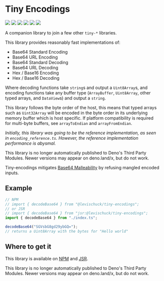 # Tiny Encodings

[![](https://img.shields.io/github/actions/workflow/status/levischuck/tiny-encodings/build.yml?branch=main)](https://github.com/LeviSchuck/tiny-encodings/actions)
[![](https://img.shields.io/codecov/c/gh/levischuck/tiny-encodings?style=flat-square)](https://codecov.io/gh/levischuck/tiny-encodings)
[![](https://img.shields.io/github/v/tag/levischuck/tiny-encodings?label=npm&logo=npm&style=flat-square)](https://www.npmjs.com/package/@levischuck/tiny-encodings)
[![](https://img.shields.io/jsr/v/%40levischuck/tiny-encodings?style=flat-square&logo=jsr&label=JSR)](https://jsr.io/@levischuck/tiny-encodings)
[![](https://img.shields.io/github/license/levischuck/tiny-encodings)](https://github.com/LeviSchuck/tiny-encodings/blob/main/LICENSE.txt)
![](https://img.shields.io/bundlephobia/min/%40levischuck/tiny-encodings)

A companion library to join a few other `tiny-*` libraries.

This library provides reasonably fast implementations of:

- Base64 Standard Encoding
- Base64 URL Encoding
- Base64 Standard Decoding
- Base64 URL Decoding
- Hex / Base16 Encoding
- Hex / Base16 Decoding

Where decoding functions take `string`s and output a `Uint8Array`s, and encoding
functions take any buffer type (`ArrayBuffer`, `Uint8Array`, other typed arrays,
and `DataView`s) and output a `string`.

This library follows the byte order of the host, this means that typed arrays
such as `Uint32Array` will be encoded in the byte order in its underlying memory
buffer which is host specific. If platform compatibility is required for
multi-byte buffers, see `arrayToEndian` and `arrayFromEndian`.

_Initially, this library was going to be the reference implementation, as seen
in `encoding_reference.ts`. However, the reference implementation performance is
abysmal._

This library is no longer automatically published to Deno's Third Party Modules.
Newer versions may appear on deno.land/x, but do not work.

Tiny-encodings mitigates [Base64 Malleability](https://eprint.iacr.org/2022/361)
by refusing mangled encoded inputs.

## Example

```ts
// NPM
// import { decodeBase64 } from "@levischuck/tiny-encodings";
// or JSR
// import { decodeBase64 } from "jsr:@levischuck/tiny-encodings";
import { decodeBase64 } from "./index.ts";

decodeBase64("SGVsbG8gd29ybGQ=");
// returns a Uint8Array with the bytes for "Hello world"
```

## Where to get it

This library is available on
[NPM](https://www.npmjs.com/package/@levischuck/tiny-encodings) and
[JSR](https://jsr.io/@levischuck/tiny-encodings).

This library is no longer automatically published to Deno's Third Party Modules.
Newer versions may appear on deno.land/x, but do not work.
